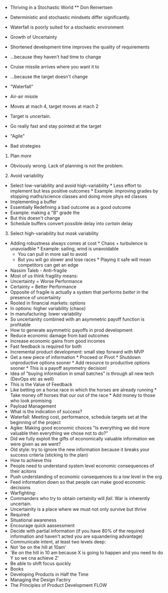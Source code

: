 * Thriving in a Stochastic World
** Don Reinertsen

* Deterministic and stochastic mindsets differ significantly.
 * Waterfall is poorly suited for a stochastic environment
* Growth of Uncertainty
 * Shortened development time improves the quality of requirements
  * ...because they haven't had time to change
 * Cruise missile arrives where you want it to
  * ...because the target doesn't change
  * "Waterfall"
 * Air-air missle
  * Moves at mach 4, target moves at mach 2
  * Target is uncertain.
  * Go really fast and stay pointed at the target
  * "Agile"
 * Bad strategies
  1. Plan *more*
   * Obviously wrong. Lack of planning is not the problem.
  2. Avoid variability
   * Select low-variability and avoid high-variability
    * Less effort to implement but less positive outcomes
    * Example: improving grades by stopping maths/science classes and doing more phys ed classes
   * Implementing a buffer
   * Essentially Redefining a bad outcome as a good outcome
   * Example: making a "B" grade the 
   * But this doesn't change 
   * Schedule buffers convert possible delay into *certain* delay
  3. Select high-variability but *mask* variability
   * Adding robustness always comes at cost
    * Chaos + turbulence is unavoiadble
    * Example: sailing, wind is unavoidable
     * You can pull in more sail to avoid
     * But you will go slower and lose races
    * Playing it safe will mean competitors can get an edge
* Nassim Taleb - Anti-fragile
 * Most of us think fragility means:
  * Uncertainty = Worse Performance
  * Certainty = Better Performance
 * Opposite of fragile is actually a system that performs *better* in the presence of uncertainty
 * Rooted in financial markets: options
  * In options: higher variability (chaos) 
  * In manufacturing: lower variability 
 * So uncertainity combined with an asymmetric payoff function is profitable
* How to generate asymmetric payoffs in prod development
 * Reduce economic damage from bad outcomes
 * Increase economic gains from good incomes 
 * Fast feedback is required for both
  * Incremental product development: small step forward with MVP
   * Get a new piece of information
    * Proceed or Pivot
    * Shutdown unproductive options sooner
    * Add resource to productive options sooner
    * This is a payoff asymmetry decision!
  * Idea of "buying information in small batches" is through all new tech (DevOps etc as well)
  * This is the Value of Feedback
   * Like betting on a horse race in which the horses are already running
    * Take money off horses that our out of the race
    * Add money to those who look promising
* Payload Management
 * What is the indication of success?
  * Waterfall: Meeting cost, performance, schedule targets set at the beginning of the project
  * Agike: Making good economic choices "Is everything we did more valuable then everything we chose not to do?"
   * Did we fully exploit the gifts of economically valuable information we were given as we went?
   * Old style: try to ignore the new information because it breaks your success criteria (sticking to the plan)
* How to achieve this
 * People need to understand system level economic consequences of their acitons
 * Push understanding of economic consequences to a low level in the org
 * Feed information down so that people can make good economic decisions
* Warfighting:
 * Commanders who try to obtain certainity will *fail*. War is inherently uncertain.
 * Uncertainity is a place where we must not only survive but *thrive*
 * Required:
  * Situational awareness
  * Encourage quick aassessment
  * Decide with partial information (if you have 80% of the required information and haven't acted you are squandering advantage)
  * Communicate intent, at least two levels deep:
   * Not 'be on the hill at 10am'
   * 'Be on the hill in 10 am because X is going to happen and you need to do Y so we cna achieve Z'
   * Be able to shift focus quickly
* Books
 * Developing Products in Half the Time
 * Managing the Design Factiry
 * The Principles of Product Development FLOW
